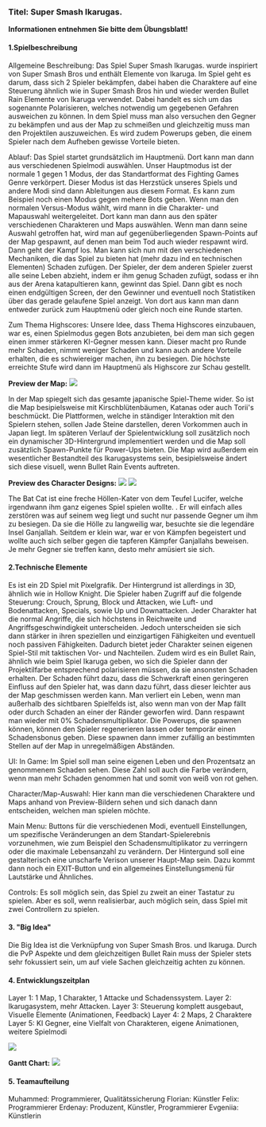 ### Titel: Super Smash Ikarugas.

__Informationen entnehmen Sie bitte dem Übungsblatt!__

#### 1.Spielbeschreibung 

Allgemeine Beschreibung:
Das Spiel Super Smash Ikarugas. wurde inspiriert von Super Smash Bros und enthält Elemente von Ikaruga. Im Spiel geht es darum, dass sich 2 Spieler bekämpfen, dabei haben die Charaktere auf eine Steuerung ähnlich wie in Super Smash Bros hin und wieder werden Bullet Rain Elemente von Ikaruga verwendet. Dabei handelt es sich um das sogenannte Polarisieren, welches notwendig um gegebenen Gefahren ausweichen zu können. In dem Spiel muss man also versuchen den Gegner zu bekämpfen und aus der Map zu schmeißen und gleichzeitig muss man den Projektilen auszuweichen. Es wird zudem Powerups geben, die einem Spieler nach dem Aufheben gewisse Vorteile bieten.

Ablauf:
Das Spiel startet grundsätzlich im Hauptmenü. Dort kann man dann aus verschiedenen Spielmodi auswählen. Unser Hauptmodus
ist der normale 1 gegen 1 Modus, der das Standartformat des Fighting Games Genre verkörpert. Dieser Modus ist das Herzstück
unseres Spiels und andere Modi sind dann Ableitungen aus diesem Format. Es kann zum Beispiel noch einen Modus gegen
mehere Bots geben.
Wenn man den normalen Versus-Modus wählt, wird mann in die Charakter- und Mapauswahl weitergeleitet. Dort kann man dann
aus den später verschiedenen Charakteren und Maps auswählen. Wenn man dann seine Auswahl getroffen hat, wird man auf
gegenüberliegenden Spawn-Points auf der Map gespawnt, auf denen man beim Tod auch wieder respawnt wird.
Dann geht der Kampf los. Man kann sich nun mit den verschiedenen Mechaniken, die das Spiel zu bieten hat
(mehr dazu ind en technischen Elementen) Schaden zufügen. Der Spieler, der dem anderen Spieler zuerst alle seine Leben
abzieht, indem er ihm genug Schaden zufügt, sodass er ihn aus der Arena katapultieren kann, gewinnt das Spiel.
Dann gibt es noch einen endgültigen Screen, der den Gewinner und eventuell noch Statistiken über das gerade gelaufene
Spiel anzeigt. Von dort aus kann man dann entweder zurück zum Hauptmenü oder gleich noch eine Runde starten.

Zum Thema Highscores:
Unsere Idee, dass Thema Highscores einzubauen, war es, einen Spielmodus gegen Bots anzubieten, bei dem man sich gegen einen
immer stärkeren KI-Gegner messen kann. Dieser macht pro Runde mehr Schaden, nimmt weniger Schaden und kann auch andere
Vorteile erhalten, die es schwiereiger machen, ihn zu besiegen. Die höchste erreichte Stufe wird dann im Hauptmenü als
Highscore zur Schau gestellt.


**Preview der Map:**
![](./images/Map_Screenshot.png)

In der Map spiegelt sich das gesamte japanische Spiel-Theme wider. So ist die Map besipielsweise mit Kirschblütenbäumen, Katanas oder auch Torii's beschmückt. Die Plattformen, welche in ständiger Interaktion mit den Spielern stehen, sollen Jade Steine darstellen, deren Vorkommen auch in Japan liegt. Im späteren Verlauf der Spielentwicklung soll zusätzlich noch ein dynamischer 3D-Hintergrund implementiert werden und die Map soll zusätzlich Spawn-Punkte für Power-Ups bieten. Die Map wird außerdem ein wesentlicher Bestandteil des Ikarugasystems sein, besipielsweise ändert sich diese visuell, wenn Bullet Rain Events auftreten.

**Preview des Character Designs:**
![](./images/character_skizzen.png)
![](./images/character_unity.png)

The Bat Cat ist eine freche Höllen-Kater von dem Teufel Lucifer, welche irgendwann ihm ganz eigenes Spiel spielen wollte. . Er will einfach alles zerstören was auf seinem weg liegt und sucht  nur passende Gegner um ihm zu besiegen. Da sie die Hölle zu langweilig war, besuchte sie die legendäre Insel Ganjallah. 
Seitdem er klein war, war er von Kämpfen begeistert und wollte auch sich selber gegen die tapferen Kämpfer Ganjallahs beweisen.  Je mehr Gegner sie treffen kann, desto mehr amüsiert sie sich.


#### 2.Technische Elemente

Es ist ein 2D Spiel mit Pixelgrafik. Der Hintergrund ist allerdings in 3D, ähnlich wie in Hollow Knight.
Die Spieler haben Zugriff auf die folgende Steuerung:
Crouch, Sprung, Block und Attacken, wie Luft- und Bodenattacken, Specials, sowie Up und Downattacken.
Jeder Charakter hat die normal Angriffe, die sich höchstens in Reichweite und Angriffsgeschwindigkeit unterscheiden.
Jedoch unterscheiden sie sich dann stärker in ihren speziellen und einzigartigen Fähigkeiten und eventuell noch
passiven Fähigkeiten. Dadurch bietet jeder Charakter seinen eigenen Spiel-Stil mit taktischen Vor- und Nachteilen.
Zudem wird es ein Bullet Rain, ähnlich wie beim Spiel Ikaruga geben, wo sich die Spieler
dann der Projektilfarbe entsprechend polarisieren müssen, da sie ansonsten Schaden erhalten.
Der Schaden führt dazu, dass die Schwerkraft einen geringeren Einfluss auf den Spieler hat, was dann dazu führt,
dass dieser leichter aus der Map geschmissen werden kann.
Man verliert ein Leben, wenn man außerhalb des sichtbaren Spielfelds ist, also wenn man von der Map fällt oder
durch Schaden an einer der Ränder geworfen wird. Dann respawnt man wieder mit 0% Schadensmultiplikator.
Die Powerups, die spawnen können, können den Spieler regenerieren lassen oder temporär einen Schadensbonus geben.
Diese spawnen dann immer zufällig an bestimmten Stellen auf der Map in unregelmäßigen Abständen.

UI:
In Game:
Im Spiel soll man seine eigenen Leben und den Prozentsatz an genommenem Schaden sehen. Diese Zahl soll auch die
Farbe verändern, wenn man mehr Schaden genommen hat und somit von weiß von rot gehen.

Character/Map-Auswahl:
Hier kann man die verschiedenen Charaktere und Maps anhand von Preview-Bildern sehen und sich danach dann
entscheiden, welchen man spielen möchte.

Main Menu:
Buttons für die verschiedenen Modi, eventuell Einstellungen, um spezifische Veränderungen an dem Standart-Spielerebnis
vorzunehmen, wie zum Beispiel den Schadensmultiplikator zu verringern oder die maximale Lebensanzahl zu verändern.
Der Hintergund soll eine gestalterisch eine unscharfe Verison unserer Haupt-Map sein.
Dazu kommt dann noch ein EXIT-Button und ein allgemeines Einstellungsmenü für Lautstärke und Ähnliches.

Controls:
Es soll möglich sein, das Spiel zu zweit an einer Tastatur zu spielen. Aber es soll, wenn realisierbar, auch möglich sein,
dass Spiel mit zwei Controllern zu spielen.

#### 3. "Big Idea"

Die Big Idea ist die Verknüpfung von Super Smash Bros. und Ikaruga.
Durch die PvP Aspekte und dem gleichzeitigen Bullet Rain muss der Spieler stets
sehr fokussiert sein, um auf viele Sachen gleichzeitig achten zu können.

#### 4. Entwicklungszeitplan

Layer 1: 1 Map, 1 Charakter, 1 Attacke und Schadenssystem.
Layer 2: Ikarugasystem, mehr Attacken.
Layer 3: Steuerung komplett ausgebaut, Visuelle Elemente (Animationen, Feedback)
Layer 4: 2 Maps, 2 Charaktere
Layer 5: KI Gegner, eine Vielfalt von Charakteren, eigene Animationen, weitere Spielmodi

![](./images/Schedule.jpg)

**Gantt Chart:**
![](./images/Gantt_chart.jpg)

#### 5. Teamaufteilung

Muhammed: Programmierer, Qualitätssicherung
Florian: Künstler
Felix: Programmierer
Erdenay: Produzent, Künstler, Programmierer
Evgeniia: Künstlerin
